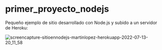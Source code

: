 # primer_proyecto_nodejs
Pequeño ejemplo de sitio desarrollado con Node.js y subido a un servidor de Heroku:

![screencapture-sitioennodejs-martinlopez-herokuapp-2022-07-13-20_11_58](https://user-images.githubusercontent.com/84106998/178852436-e4a13ffc-ade1-4c73-938c-a4965876d74c.jpeg)
